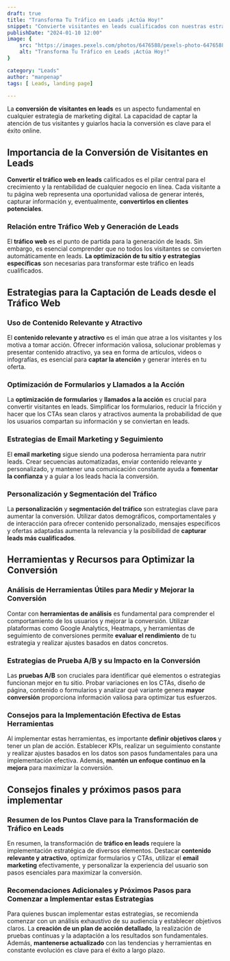 ```yaml
---
draft: true
title: "Transforma Tu Tráfico en Leads ¡Actúa Hoy!"
snippet: "Convierte visitantes en leads cualificados con nuestras estrategias probadas. Aprende a utilizar contenido atractivo, herramientas de conversión y casos de estudio reales para impulsar la transformación de tu tráfico web. ¡Empieza ahora y potencia tu estrategia de generación de leads!"
publishDate: "2024-01-10 12:00"
image: {
    src: "https://images.pexels.com/photos/6476588/pexels-photo-6476588.jpeg?auto=compress&cs=tinysrgb&w=1260&h=750&dpr=1",
    alt: "Transforma Tu Tráfico en Leads ¡Actúa Hoy!"
}

category: "Leads"
author: "manpenap"
tags: [ Leads, landing page]

---
```


La **conversión de visitantes en leads** es un aspecto fundamental en cualquier estrategia de marketing digital. La capacidad de captar la atención de tus visitantes y guiarlos hacia la conversión es clave para el éxito online.

## Importancia de la Conversión de Visitantes en Leads

**Convertir el tráfico web en leads** calificados es el pilar central para el crecimiento y la rentabilidad de cualquier negocio en línea. Cada visitante a tu página web representa una oportunidad valiosa de generar interés, capturar información y, eventualmente, **convertirlos en clientes potenciales**.

### Relación entre Tráfico Web y Generación de Leads

El **tráfico web** es el punto de partida para la generación de leads. Sin embargo, es esencial comprender que no todos los visitantes se convierten automáticamente en leads. **La optimización de tu sitio y estrategias específicas** son necesarias para transformar este tráfico en leads cualificados.

## Estrategias para la Captación de Leads desde el Tráfico Web

### Uso de Contenido Relevante y Atractivo

El **contenido relevante y atractivo** es el imán que atrae a los visitantes y los motiva a tomar acción. Ofrecer información valiosa, solucionar problemas y presentar contenido atractivo, ya sea en forma de artículos, videos o infografías, es esencial para **captar la atención** y generar interés en tu oferta.

### Optimización de Formularios y Llamados a la Acción

La **optimización de formularios** y **llamados a la acción** es crucial para convertir visitantes en leads. Simplificar los formularios, reducir la fricción y hacer que los CTAs sean claros y atractivos aumenta la probabilidad de que los usuarios compartan su información y se conviertan en leads.

### Estrategias de Email Marketing y Seguimiento

El **email marketing** sigue siendo una poderosa herramienta para nutrir leads. Crear secuencias automatizadas, enviar contenido relevante y personalizado, y mantener una comunicación constante ayuda a **fomentar la confianza** y a guiar a los leads hacia la conversión.

### Personalización y Segmentación del Tráfico

La **personalización** y **segmentación del tráfico** son estrategias clave para aumentar la conversión. Utilizar datos demográficos, comportamentales y de interacción para ofrecer contenido personalizado, mensajes específicos y ofertas adaptadas aumenta la relevancia y la posibilidad de **capturar leads más cualificados**.

## Herramientas y Recursos para Optimizar la Conversión

### Análisis de Herramientas Útiles para Medir y Mejorar la Conversión

Contar con **herramientas de análisis** es fundamental para comprender el comportamiento de los usuarios y mejorar la conversión. Utilizar plataformas como Google Analytics, Heatmaps, y herramientas de seguimiento de conversiones permite **evaluar el rendimiento** de tu estrategia y realizar ajustes basados en datos concretos.

### Estrategias de Prueba A/B y su Impacto en la Conversión

Las **pruebas A/B** son cruciales para identificar qué elementos o estrategias funcionan mejor en tu sitio. Probar variaciones en los CTAs, diseño de página, contenido o formularios y analizar qué variante genera **mayor conversión** proporciona información valiosa para optimizar tus esfuerzos.

### Consejos para la Implementación Efectiva de Estas Herramientas

Al implementar estas herramientas, es importante **definir objetivos claros** y tener un plan de acción. Establecer KPIs, realizar un seguimiento constante y realizar ajustes basados en los datos son pasos fundamentales para una implementación efectiva. Además, **mantén un enfoque continuo en la mejora** para maximizar la conversión.

## Consejos finales y próximos pasos para implementar 

### Resumen de los Puntos Clave para la Transformación de Tráfico en Leads

En resumen, la transformación de **tráfico en leads** requiere la implementación estratégica de diversos elementos. Destacar **contenido relevante y atractivo**, optimizar formularios y CTAs, utilizar el **email marketing** efectivamente, y personalizar la experiencia del usuario son pasos esenciales para maximizar la conversión.

### Recomendaciones Adicionales y Próximos Pasos para Comenzar a Implementar estas Estrategias

Para quienes buscan implementar estas estrategias, se recomienda comenzar con un análisis exhaustivo de su audiencia y establecer objetivos claros. La **creación de un plan de acción detallado**, la realización de pruebas continuas y la adaptación a los resultados son fundamentales. Además, **mantenerse actualizado** con las tendencias y herramientas en constante evolución es clave para el éxito a largo plazo.
